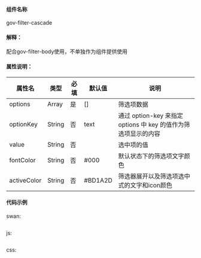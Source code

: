#### 组件名称
gov-filter-cascade

#### 解释：
配合gov-filter-body使用，不单独作为组件提供使用

#### 属性说明：
|属性名 | 类型 | 必填 | 默认值 |说明 |
|---|---|---|---|---|
|options |Array |是|[]|筛选项数据|
|optionKey |String |否|text|通过 option-key 来指定 options 中 key 的值作为筛选项显示的内容|
|value |String |否||选中项的值|
|fontColor |String |否|#000|默认状态下的筛选项文字颜色|
|activeColor |String |否|#BD1A2D|筛选器展开以及筛选项选中式的文字和icon颜色|

#### 代码示例
swan:
```

```
js:
```

```
css:
```

```